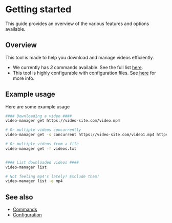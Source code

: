 <!-- markdownlint-disable MD033 -->

# Getting started

This guide provides an overview of the various features and options available.

<!-- ## Table of Contents -->

<!--toc:start-->
<!-- - [Getting started](#getting-started) -->
<!--   - [Table of Contents](#table-of-contents) -->
<!--   - [Overview](#overview) -->
<!--   - [Example usage](#example-usage) -->
<!--   - [See also](#see-also) -->
<!--toc:end-->

## Overview

This tool is made to help you download and manage videos efficiently.

* We currently has _3_ commands available. See the full list [here](./commands/index.md).
* This tool is highly configurable with configuration files. See [here](./configuration.md) for more info.

## Example usage

Here are some example usage

```sh
#### Downloading a video ####
video-manager get https://video-site.com/video.mp4

# Or multiple videos concurrently
video-manager get -s concurrent https://video-site.com/video1.mp4 https://video-site.com/video2.mp4

# Or multiple videos from a file
video-manager get -f videos.txt


#### List downloaded videos ####
video-manager list

# Not feeling mp4's lately? Exclude them!
video-manager list -e mp4
```

## See also

* [Commands](./commands/index.md)
* [Configuration](./configuration.md)
